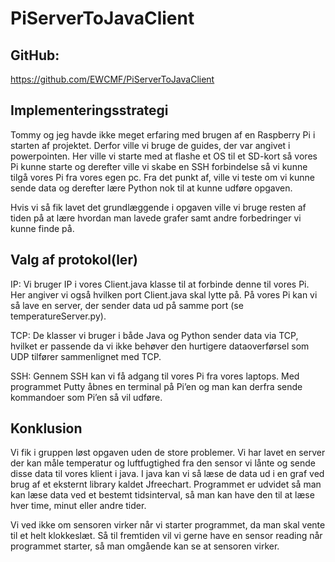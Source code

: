 # PiServerToJavaClient

## GitHub:
https://github.com/EWCMF/PiServerToJavaClient

## Implementeringsstrategi
Tommy og jeg havde ikke meget erfaring med brugen af en Raspberry Pi i starten af projektet. Derfor ville vi bruge de guides, der var angivet i powerpointen. Her ville vi starte med at flashe et OS til et SD-kort så vores Pi kunne starte og derefter ville vi skabe en SSH forbindelse så vi kunne tilgå vores Pi fra vores egen pc. Fra det punkt af, ville vi teste om vi kunne sende data og derefter lære Python nok til at kunne udføre opgaven.

Hvis vi så fik lavet det grundlæggende i opgaven ville vi bruge resten af tiden på at lære hvordan man lavede grafer samt andre forbedringer vi kunne finde på. 


## Valg af protokol(ler)
IP: Vi bruger IP i vores Client.java klasse til at forbinde denne til vores Pi. Her angiver vi også hvilken port Client.java skal lytte på. På vores Pi kan vi så lave en server, der sender data ud på samme port (se temperatureServer.py).

TCP: De klasser vi bruger i både Java og Python sender data via TCP, hvilket er passende da vi ikke behøver den hurtigere dataoverførsel som UDP tilfører sammenlignet med TCP.

SSH: Gennem SSH kan vi få adgang til vores Pi fra vores laptops. Med programmet Putty åbnes en terminal på Pi’en og man kan derfra sende kommandoer som Pi’en så vil udføre.


## Konklusion
Vi fik i gruppen løst opgaven uden de store problemer. Vi har lavet en server der kan måle temperatur og luftfugtighed fra den sensor vi lånte og sende disse data til vores klient i java. I java kan vi så læse de data ud i en graf ved brug af et eksternt library kaldet Jfreechart. Programmet er udvidet så man kan læse data ved et bestemt tidsinterval, så man kan have den til at læse hver time, minut eller andre tider. 

Vi ved ikke om sensoren virker når vi starter programmet, da man skal vente til et helt klokkeslæt. Så til fremtiden vil vi gerne have en sensor reading når programmet starter, så man omgående kan se at sensoren virker.
